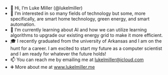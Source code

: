 - 👋 Hi, I’m Luke Miller (@lukelmiller)
- 👀 I’m interested in so many fields of technology but some, more specifically, are smart home technology, green energy, and smart automation.
- 🌱 I’m currently learning about AI and how we can utilize learning algorithms to upgrade our existing energy grid to make it more efficient.
- 🎓 I recently graduated from the university of Arkansas and I am on the hunt for a career. I am excited to start my future as a computer scientist and I am ready for whatever the future holds!
- 📫 You can reach me by emailing me at lukelmiller@icloud.com
- ➕ More about me at www.lukelmiller.me
